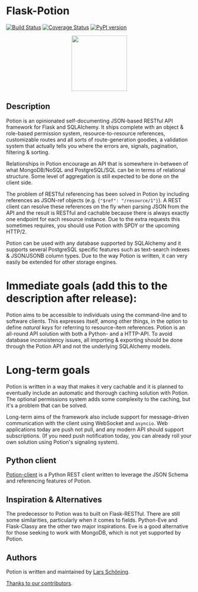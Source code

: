 # Flask-Potion


[![Build Status](https://travis-ci.org/biosustain/potion.svg?branch=master)](https://travis-ci.org/biosustain/potion)
[![Coverage Status](https://coveralls.io/repos/biosustain/potion/badge.svg?branch=master)](https://coveralls.io/r/biosustain/potion?branch=master)
[![PyPI version](https://badge.fury.io/py/Flask-Potion.svg)](http://badge.fury.io/py/Flask-Potion)

<p align="center">
    <img src="https://raw.githubusercontent.com/biosustain/potion/master/docs/_static/Potion.png" height="150">
</p>


## Description

Potion is an opinionated self-documenting JSON-based RESTful API framework for Flask and SQLAlchemy. It ships complete with an
object & role-based permission system, resource-to-resource references, customizable routes and all sorts of route-generation
goodies, a validation system that actually tells you where the errors are, signals, pagination, filtering & sorting.

Relationships in Potion encourage an API that is somewhere in-between of what MongoDB/NoSQL and PostgreSQL/SQL
can be in terms of relational structure. Some level of aggregation is still expected to be done on the client side.

The problem of RESTful referencing has been solved in Potion by including references as JSON-ref objects (e.g.
 `{"$ref": "/resource/1"}`). A REST client can resolve these references on the fly when parsing JSON from the API and the
 result is RESTful and cachable because there is always exactly one endpoint for each resource instance.
 Due to the extra requests this sometimes requires, you should use Potion with SPDY or the upcoming HTTP/2.

Potion can be used with any database supported by SQLAlchemy and it supports several PostgreSQL specific features
 such as text-search indexes & JSON/JSONB column types. Due to the way Potion is written,
it can very easily be extended for other storage engines.

# Immediate goals (add this to the description after release):

Potion aims to be accessible to individuals using the command-line and to software clients. This expresses itself, among
other things, in the option to define _natural keys_ for referring to resource-item references. Potion is an all-round
API solution with both a Python- and a HTTP-API. To avoid database inconsistency issues, all importing & exporting
should be done through the Potion API and not the underlying SQLAlchemy models.

# Long-term goals

Potion is written in a way that makes it very cachable and it is planned to eventually include an automatic and thorough
caching solution with Potion. The optional permissions system adds some complexity to the caching, but it's a problem
that can be solved.

Long-term aims of the framework also include support for message-driven communication with the client using
WebSocket and `asyncio`. Web applications today are push not pull, and any modern API should support subscriptions.
(If you need push notification today, you can already roll your own solution using Potion's signaling system).

## Python client

[Potion-client](https://github.com/biosustain/potion-client) is a Python REST client written to leverage the JSON Schema
and referencing features of Potion.

## Inspiration & Alternatives

The predecessor to Potion was to built on Flask-RESTful. There are still some similarities, particularly when it comes
to fields. Python-Eve and Flask-Classy are the other two major inspirations.
Eve is a good alternative for those seeking to work with MongoDB, which is not yet supported by Potion.

## Authors

Potion is written and maintained by [Lars Schöning](https://github.com/lyschoening).

[Thanks to our contributors](https://github.com/biosustain/potion/graphs/contributors).
